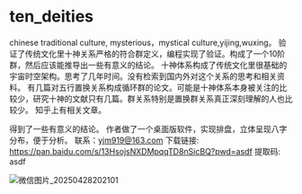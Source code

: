 # ten_deities
chinese traditional culture, mysterious，mystical culture,yijing,wuxing。
验证了传统文化里十神关系严格的符合群定义，编程实现了验证。构成了一个10阶群，然后应该能推导出一些有意义的结论。
十神体系构成了传统文化里很基础的宇宙时空架构。思考了几年时间。没有检索到国内外对这个关系的思考和相关资料。
有几篇对五行置换关系构成循环群的论文。可能是十神体系本身被关注的比较少，研究十神的文献只有几篇。群关系特别是置换群关系真正深刻理解的人也比较少。 知乎上有相关文章。

得到了一些有意义的结论。
作者做了一个桌面版软件，实现排盘，立体呈现八字分布，便于分析。
联系：yjm919@163.com
下载链接: https://pan.baidu.com/s/13HsojsNXDMpqqTD8nSicBQ?pwd=asdf 提取码: asdf 

![微信图片_20250428202101](https://github.com/user-attachments/assets/3aa6ec0e-f35b-43a4-a9c5-85b3158c8fa9)
